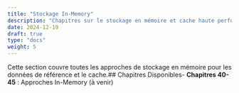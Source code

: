 ```yaml
---
title: "Stockage In-Memory"
description: "Chapitres sur le stockage en mémoire et cache haute performance"
date: 2024-12-19
draft: true
type: "docs"
weight: 5
---
```

Cette section couvre toutes les approches de stockage en mémoire pour les données de référence et le cache.## Chapitres Disponibles- **Chapitres 40-45** : Approches In-Memory (à venir)